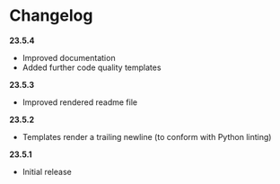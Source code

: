 # Changelog

**23.5.4**
* Improved documentation
* Added further code quality templates

**23.5.3**
* Improved rendered readme file

**23.5.2**
* Templates render a trailing newline (to conform with Python linting)

**23.5.1**
* Initial release
